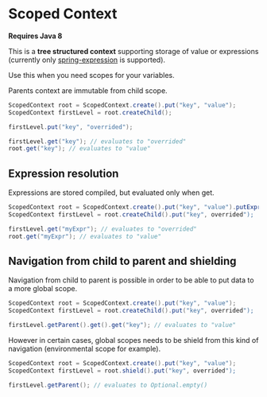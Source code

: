 # Scoped Context

__Requires Java 8__

This is a __tree structured context__ supporting storage of value or expressions (currently only [spring-expression](http://docs.spring.io/spring/docs/current/spring-framework-reference/html/expressions.html) is supported).

Use this when you need scopes for your variables.

Parents context are immutable from child scope.

```java
ScopedContext root = ScopedContext.create().put("key", "value");
ScopedContext firstLevel = root.createChild();

firstLevel.put("key", "overrided");

firstLevel.get("key"); // evaluates to "overrided"
root.get("key"); // evaluates to "value"
```

## Expression resolution

Expressions are stored compiled, but evaluated only when get.

```java
ScopedContext root = ScopedContext.create().put("key", "value").putExpression("myExpr", "#key");
ScopedContext firstLevel = root.createChild().put("key", overrided");

firstLevel.get("myExpr"); // evaluates to "overrided"
root.get("myExpr"); // evaluates to "value"
```

## Navigation from child to parent and shielding

Navigation from child to parent is possible in order to be able to put data to a more global scope.

```java
ScopedContext root = ScopedContext.create().put("key", "value");
ScopedContext firstLevel = root.createChild().put("key", overrided");

firstLevel.getParent().get().get("key"); // evaluates to "value"
```

However in certain cases, global scopes needs to be shield from this kind of navigation (environmental scope for example).

```java
ScopedContext root = ScopedContext.create().put("key", "value");
ScopedContext firstLevel = root.shield().put("key", overrided");

firstLevel.getParent(); // evaluates to Optional.empty()
```
